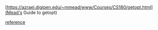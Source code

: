 [https://azrael.digipen.edu/~mmead/www/Courses/CS180/getopt.html](Mead's Guide to getopt)



[reference](https://yangtau.me/computer-system/csapp-cache.html)

